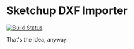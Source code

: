 # Sketchup DXF Importer

[![Build Status](https://travis-ci.org/dgrundel/sketchup-dxf-importer.svg?branch=master)](https://travis-ci.org/dgrundel/sketchup-dxf-importer)

That's the idea, anyway.
